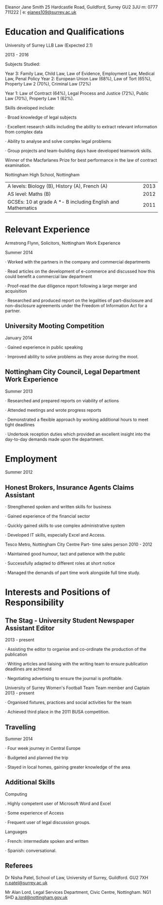 <!-- Page 1 -->
Eleanor Jane Smith
25 Hardcastle Road, Guildford, Surrey GU2 3JU
m: 0777 711222 | e: ejanes109@surrey.ac.uk


# Education and Qualifications

University of Surrey
LLB Law (Expected 2.1)

2013 - 2016

Subjects Studied:

Year 3: Family Law, Child Law, Law of Evidence, Employment Law, Medical Law, Penal Policy
Year 2: European Union Law (68%), Law of Tort (65%), Property Law 2 (70%), Criminal Law (72%)

Year 1: Law of Contract (64%), Legal Process and Justice (72%), Public Law (70%),
Property Law 1 (62%).

Skills developed include:

· Broad knowledge of legal subjects

· Excellent research skills including the ability to extract relevant information from complex data

· Ability to analyse and solve complex legal problems

· Group projects and team-building days have developed teamwork skills.

Winner of the Macfarlanes Prize for best performance in the law of contract examination.

Nottingham High School, Nottingham


<table>
<tr>
<td>A levels: Biology (B), History (A), French (A)</td>
<td>2013</td>
</tr>
<tr>
<td>AS level: Maths (B)</td>
<td>2012</td>
</tr>
<tr>
<td>GCSEs: 10 at grade A *- B including English and Mathematics</td>
<td>2011</td>
</tr>
</table>


# Relevant Experience

Armstrong Flynn, Solicitors, Nottingham
Work Experience

Summer 2014

· Worked with the partners in the company and commercial departments

· Read articles on the development of e-commerce and discussed how this could benefit
a commercial law department

· Proof-read the due diligence report following a large merger and acquisition

· Researched and produced report on the legalities of part-disclosure and non-disclosure
agreements under the Freedom of Information Act for a partner.


## University Mooting Competition

January 2014

· Gained experience in public speaking

· Improved ability to solve problems as they arose during the moot.


## Nottingham City Council, Legal Department Work Experience

Summer 2013

· Researched and prepared reports on viability of actions

· Attended meetings and wrote progress reports

· Demonstrated a flexible approach by working additional hours to meet tight deadlines

· Undertook reception duties which provided an excellent insight into the day-to-day
demands made upon the department.


<!-- Page 2 -->
# Employment

Summer 2012


## Honest Brokers, Insurance Agents Claims Assistant

· Strengthened spoken and written skills for business

· Gained experience of the financial sector

· Quickly gained skills to use complex administrative system

· Developed IT skills, especially Excel and Access.

Tesco Metro, Nottingham City Centre
Part- time sales person
2010 - 2012

· Maintained good humour, tact and patience with the public

· Successfully adapted to different roles at short notice

· Managed the demands of part time work alongside full time study.


# Interests and Positions of Responsibility


## The Stag - University Student Newspaper Assistant Editor

2013 - present

· Assisting the editor to organise and co-ordinate the production of the publication

· Writing articles and liaising with the writing team to ensure publication deadlines are achieved

· Negotiating advertising to ensure the journal is profitable.

University of Surrey Women's Football Team
Team member and Captain
2013 - present

· Organised fixtures, practices and social activities for the team

· Achieved third place in the 2011 BUSA competition.


## Travelling

Summer 2014

· Four week journey in Central Europe

· Budgeted and planned the trip

· Stayed in local homes, gaining greater knowledge of the area


## Additional Skills

Computing

. Highly competent user of Microsoft Word and Excel

· Some experience of Access

· Frequent user of legal discussion groups.

Languages

· French: intermediate spoken and written

· Spanish: conversational.


## Referees

Dr Nisha Patel,
School of Law,
University of Surrey,
Guildford.
GU2 7XH
n.patel@surrey.ac.uk

Mr Alan Lord,
Legal Services Department,
Civic Centre,
Nottingham.
NG1 5HD
a.lord@nottingham.gov.uk

